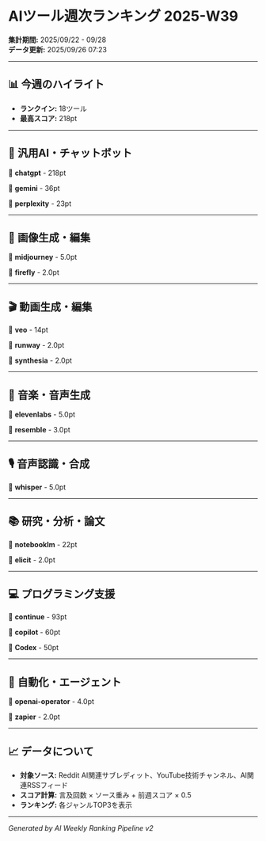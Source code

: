 # AIツール週次ランキング 2025-W39

**集計期間:** 2025/09/22 - 09/28  
**データ更新:** 2025/09/26 07:23

---

## 📊 今週のハイライト

- **ランクイン:** 18ツール
- **最高スコア:** 218pt

---

## 🤖 汎用AI・チャットボット

🥇 **chatgpt** - 218pt

🥈 **gemini** - 36pt

🥉 **perplexity** - 23pt

---

## 🎨 画像生成・編集

🥇 **midjourney** - 5.0pt

🥈 **firefly** - 2.0pt

---

## 🎬 動画生成・編集

🥇 **veo** - 14pt

🥈 **runway** - 2.0pt

🥉 **synthesia** - 2.0pt

---

## 🎵 音楽・音声生成

🥇 **elevenlabs** - 5.0pt

🥈 **resemble** - 3.0pt

---

## 🎙️ 音声認識・合成

🥇 **whisper** - 5.0pt

---

## 📚 研究・分析・論文

🥇 **notebooklm** - 22pt

🥈 **elicit** - 2.0pt

---

## 💻 プログラミング支援

🥇 **continue** - 93pt

🥈 **copilot** - 60pt

🥉 **Codex** - 50pt

---

## 🔄 自動化・エージェント

🥇 **openai-operator** - 4.0pt

🥈 **zapier** - 2.0pt

---

## 📈 データについて

- **対象ソース:** Reddit AI関連サブレディット、YouTube技術チャンネル、AI関連RSSフィード
- **スコア計算:** 言及回数 × ソース重み + 前週スコア × 0.5
- **ランキング:** 各ジャンルTOP3を表示

---

*Generated by AI Weekly Ranking Pipeline v2*
